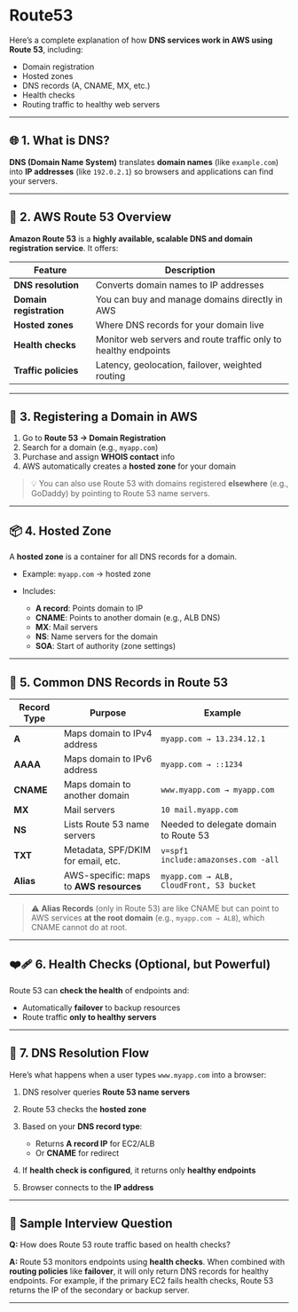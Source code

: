 # Route53

Here’s a complete explanation of how **DNS services work in AWS using Route 53**, including:

* Domain registration
* Hosted zones
* DNS records (A, CNAME, MX, etc.)
* Health checks
* Routing traffic to healthy web servers

---

## 🌐 **1. What is DNS?**

**DNS (Domain Name System)** translates **domain names** (like `example.com`) into **IP addresses** (like `192.0.2.1`) so browsers and applications can find your servers.

---

## 🧭 **2. AWS Route 53 Overview**

**Amazon Route 53** is a **highly available, scalable DNS and domain registration service**. It offers:

| Feature                 | Description                                                     |
| ----------------------- | --------------------------------------------------------------- |
| **DNS resolution**      | Converts domain names to IP addresses                           |
| **Domain registration** | You can buy and manage domains directly in AWS                  |
| **Hosted zones**        | Where DNS records for your domain live                          |
| **Health checks**       | Monitor web servers and route traffic only to healthy endpoints |
| **Traffic policies**    | Latency, geolocation, failover, weighted routing                |

---

## 🛒 **3. Registering a Domain in AWS**

1. Go to **Route 53 → Domain Registration**
2. Search for a domain (e.g., `myapp.com`)
3. Purchase and assign **WHOIS contact** info
4. AWS automatically creates a **hosted zone** for your domain

> 💡 You can also use Route 53 with domains registered **elsewhere** (e.g., GoDaddy) by pointing to Route 53 name servers.

---

## 📦 **4. Hosted Zone**

A **hosted zone** is a container for all DNS records for a domain.

* Example: `myapp.com` → hosted zone
* Includes:

  * **A record**: Points domain to IP
  * **CNAME**: Points to another domain (e.g., ALB DNS)
  * **MX**: Mail servers
  * **NS**: Name servers for the domain
  * **SOA**: Start of authority (zone settings)

---

## 🧾 **5. Common DNS Records in Route 53**

| Record Type | Purpose                                 | Example                                  |
| ----------- | --------------------------------------- | ---------------------------------------- |
| **A**       | Maps domain to IPv4 address             | `myapp.com → 13.234.12.1`                |
| **AAAA**    | Maps domain to IPv6 address             | `myapp.com → ::1234`                     |
| **CNAME**   | Maps domain to another domain           | `www.myapp.com → myapp.com`              |
| **MX**      | Mail servers                            | `10 mail.myapp.com`                      |
| **NS**      | Lists Route 53 name servers             | Needed to delegate domain to Route 53    |
| **TXT**     | Metadata, SPF/DKIM for email, etc.      | `v=spf1 include:amazonses.com -all`      |
| **Alias**   | AWS-specific: maps to **AWS resources** | `myapp.com → ALB, CloudFront, S3 bucket` |

> ⚠️ **Alias Records** (only in Route 53) are like CNAME but can point to AWS services **at the root domain** (e.g., `myapp.com → ALB`), which CNAME cannot do at root.

---

## ❤️‍🩹 **6. Health Checks (Optional, but Powerful)**

Route 53 can **check the health** of endpoints and:

* Automatically **failover** to backup resources
* Route traffic **only to healthy servers**


---

## 🔁 **7. DNS Resolution Flow**

Here’s what happens when a user types `www.myapp.com` into a browser:

1. DNS resolver queries **Route 53 name servers**
2. Route 53 checks the **hosted zone**
3. Based on your **DNS record type**:

   * Returns **A record IP** for EC2/ALB
   * Or **CNAME** for redirect
4. If **health check is configured**, it returns only **healthy endpoints**
5. Browser connects to the **IP address**



---

## 🧠 Sample Interview Question

**Q:** How does Route 53 route traffic based on health checks?

**A:**
Route 53 monitors endpoints using **health checks**. When combined with **routing policies** like **failover**, it will only return DNS records for healthy endpoints. For example, if the primary EC2 fails health checks, Route 53 returns the IP of the secondary or backup server.

---

